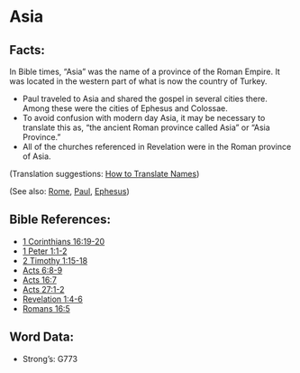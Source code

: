 # Asia

## Facts:

In Bible times, “Asia” was the name of a province of the Roman Empire. It was located in the western part of what is now the country of Turkey.

* Paul traveled to Asia and shared the gospel in several cities there. Among these were the cities of Ephesus and Colossae.
* To avoid confusion with modern day Asia, it may be necessary to translate this as, “the ancient Roman province called Asia” or “Asia Province.”
* All of the churches referenced in Revelation were in the Roman province of Asia.

(Translation suggestions: [How to Translate Names](rc://en/ta/man/translate/translate-names))

(See also: [Rome](../names/rome.md), [Paul](../names/paul.md), [Ephesus](../names/ephesus.md))

## Bible References:

* [1 Corinthians 16:19-20](rc://en/tn/help/1co/16/19)
* [1 Peter 1:1-2](rc://en/tn/help/1pe/01/01)
* [2 Timothy 1:15-18](rc://en/tn/help/2ti/01/15)
* [Acts 6:8-9](rc://en/tn/help/act/06/08)
* [Acts 16:7](rc://en/tn/help/act/16/07)
* [Acts 27:1-2](rc://en/tn/help/act/27/01)
* [Revelation 1:4-6](rc://en/tn/help/rev/01/04)
* [Romans 16:5](rc://en/tn/help/rom/16/05)

## Word Data:

* Strong’s: G773
